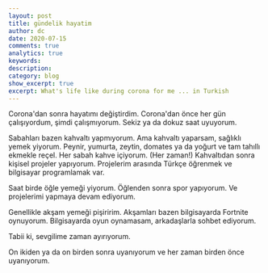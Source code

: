 ```yaml
---
layout: post
title: gündelik hayatim
author: dc
date: 2020-07-15
comments: true
analytics: true
keywords:
description:
category: blog
show_excerpt: true
excerpt: What's life like during corona for me ... in Turkish
---
```


Corona'dan sonra hayatımı değiştirdim. Corona'dan önce her gün çalışıyordum, şimdi çalışmıyorum. Sekiz ya da dokuz saat uyuyorum.

Sabahları bazen kahvaltı yapmıyorum. Ama kahvaltı yaparsam, sağlıklı yemek yiyorum. Peynir, yumurta, zeytin, domates ya da yoğurt ve tam tahıllı ekmekle reçel. Her sabah kahve içiyorum. (Her zaman!) Kahvaltıdan sonra kişisel projeler yapıyorum. Projelerim arasında Türkçe öğrenmek ve bilgisayar programlamak var.

Saat birde öğle yemeği yiyorum. Öğlenden sonra spor yapıyorum. Ve projelerimi yapmaya devam ediyorum.

Genellikle akşam yemeği pişiririm. Akşamları bazen bilgisayarda Fortnite oynuyorum. Bilgisayarda oyun oynamasam, arkadaşlarla sohbet ediyorum.

Tabii ki, sevgilime zaman ayırıyorum.  

On ikiden ya da on birden sonra uyanıyorum ve her zaman birden önce uyanıyorum.
